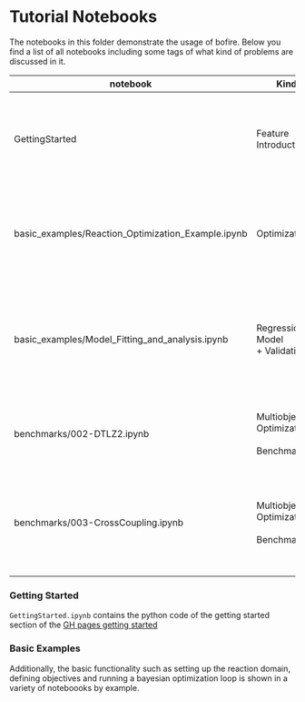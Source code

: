 # Tutorial Notebooks

The notebooks in this folder demonstrate the usage of bofire.  Below you find a list of all notebooks including some tags of what kind of problems are discussed in it. 

| notebook 	| Kind 	| Tags 	| Description 	|
|---	|---	|---	|---	|
| GettingStarted 	| Feature Introduction 	| Cotninuous Inputs<br>Discrete Inputs<br>Categorical Inputs<br>Constraints<br>Strategies 	| The introductory GH Pages code example. 	|
| basic_examples/Reaction_Optimization_Example.ipynb 	| Optimization 	| Single Objective<br>Continuous Inputs<br>Categorical Inputs<br>Bayesian Optimization 	| An example of how to optmize reaction conditions.  	|
| basic_examples/Model_Fitting_and_analysis.ipynb 	| Regression Model<br> + Validation 	| SingleTask Gaussian Process<br>Model Cross-Validation<br>Feature Importance<br>Bayesian Optimization 	| A model fitting example. 	|
| benchmarks/002-DTLZ2.ipynb 	| Multiobjective Optimization<br><br>Benchmark 	| Continuous Inputs<br>QEHVI<br>Custom Model Setup 	| An example of how to use the built-in benchmark functionality 	|
| benchmarks/003-CrossCoupling.ipynb 	| Multiobjective Optimization<br><br>Benchmark 	| Continuous Inputs<br>Categorical Inputs<br>Descriptors For Categorical Inputs<br>QPAREGO 	| An example of how to use the built-in benchmark functionality 	|

### Getting Started

`GettingStarted.ipynb` contains the python code of the getting started section of the  [GH pages getting started](https://experimental-design.github.io/bofire/start)

### Basic Examples

Additionally, the basic functionality such as setting up the reaction domain, defining objectives and running a bayesian optimization loop is shown in a variety of noteboooks by example. 